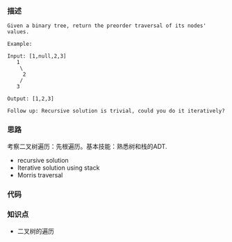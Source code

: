 ### 描述
```
Given a binary tree, return the preorder traversal of its nodes' values.

Example:

Input: [1,null,2,3]
   1
    \
     2
    /
   3

Output: [1,2,3]

Follow up: Recursive solution is trivial, could you do it iteratively?
```

### 思路
考察二叉树遍历：先根遍历。基本技能：熟悉树和栈的ADT.
* recursive solution
* Iterative solution using stack
* Morris traversal


### 代码

### 知识点
* 二叉树的遍历
